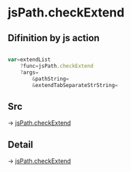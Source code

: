 # jsPath.checkExtend

## Difinition by js action

```js.js

var=extendList
	?func=jsPath.checkExtend
	?args=
		&pathString=
		&extendTabSeparateStrString=
```

## Src

-> [jsPath.checkExtend](https://github.com/puutaro/CommandClick/blob/master/app/src/main/java/com/puutaro/commandclick/fragment_lib/terminal_fragment/js_interface/JsPath.kt#L39)

## Detail

-> [jsPath.checkExtend](https://github.com/puutaro/CommandClick/blob/master/md/developer/js_interface/details/JsPath/checkExtend.md)
